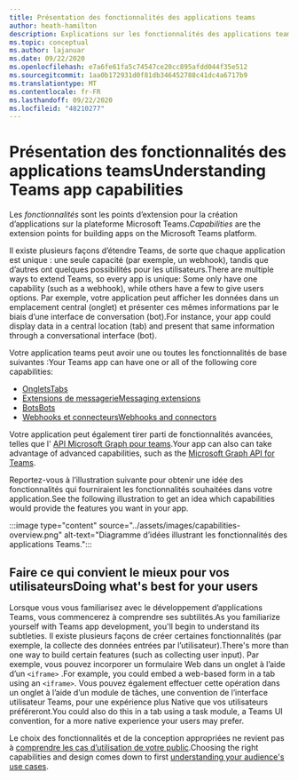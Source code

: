 ```yaml
---
title: Présentation des fonctionnalités des applications teams
author: heath-hamilton
description: Explications sur les fonctionnalités des applications teams
ms.topic: conceptual
ms.author: lajanuar
ms.date: 09/22/2020
ms.openlocfilehash: e7a6fe61fa5c74547ce20cc895afdd044f35e512
ms.sourcegitcommit: 1aa0b172931d0f81db346452788c41dc4a6717b9
ms.translationtype: MT
ms.contentlocale: fr-FR
ms.lasthandoff: 09/22/2020
ms.locfileid: "48210277"
---
```

# <a name="understanding-teams-app-capabilities"></a><span data-ttu-id="12a9a-103">Présentation des fonctionnalités des applications teams</span><span class="sxs-lookup"><span data-stu-id="12a9a-103">Understanding Teams app capabilities</span></span>

<span data-ttu-id="12a9a-104">Les *fonctionnalités* sont les points d’extension pour la création d’applications sur la plateforme Microsoft Teams.</span><span class="sxs-lookup"><span data-stu-id="12a9a-104">*Capabilities* are the extension points for building apps on the Microsoft Teams platform.</span></span>

<span data-ttu-id="12a9a-105">Il existe plusieurs façons d’étendre Teams, de sorte que chaque application est unique : une seule capacité (par exemple, un webhook), tandis que d’autres ont quelques possibilités pour les utilisateurs.</span><span class="sxs-lookup"><span data-stu-id="12a9a-105">There are multiple ways to extend Teams, so every app is unique: Some only have one capability (such as a webhook), while others have a few to give users options.</span></span> <span data-ttu-id="12a9a-106">Par exemple, votre application peut afficher les données dans un emplacement central (onglet) et présenter ces mêmes informations par le biais d’une interface de conversation (bot).</span><span class="sxs-lookup"><span data-stu-id="12a9a-106">For instance, your app could display data in a central location (tab) and present that same information through a conversational interface (bot).</span></span>

<span data-ttu-id="12a9a-107">Votre application teams peut avoir une ou toutes les fonctionnalités de base suivantes :</span><span class="sxs-lookup"><span data-stu-id="12a9a-107">Your Teams app can have one or all of the following core capabilities:</span></span>

* [<span data-ttu-id="12a9a-108">Onglets</span><span class="sxs-lookup"><span data-stu-id="12a9a-108">Tabs</span></span>](../tabs/what-are-tabs.md)
* [<span data-ttu-id="12a9a-109">Extensions de messagerie</span><span class="sxs-lookup"><span data-stu-id="12a9a-109">Messaging extensions</span></span>](../messaging-extensions/what-are-messaging-extensions.md)
* [<span data-ttu-id="12a9a-110">Bots</span><span class="sxs-lookup"><span data-stu-id="12a9a-110">Bots</span></span>](../bots/what-are-bots.md)
* [<span data-ttu-id="12a9a-111">Webhooks et connecteurs</span><span class="sxs-lookup"><span data-stu-id="12a9a-111">Webhooks and connectors</span></span>](../webhooks-and-connectors/what-are-webhooks-and-connectors.md)

<span data-ttu-id="12a9a-112">Votre application peut également tirer parti de fonctionnalités avancées, telles que l' [API Microsoft Graph pour teams](https://docs.microsoft.com/graph/teams-concept-overview).</span><span class="sxs-lookup"><span data-stu-id="12a9a-112">Your app can also can take advantage of advanced capabilities, such as the [Microsoft Graph API for Teams](https://docs.microsoft.com/graph/teams-concept-overview).</span></span>

<span data-ttu-id="12a9a-113">Reportez-vous à l’illustration suivante pour obtenir une idée des fonctionnalités qui fourniraient les fonctionnalités souhaitées dans votre application.</span><span class="sxs-lookup"><span data-stu-id="12a9a-113">See the following illustration to get an idea which capabilities would provide the features you want in your app.</span></span>

:::image type="content" source="../assets/images/capabilities-overview.png" alt-text="Diagramme d’idées illustrant les fonctionnalités des applications Teams.":::

## <a name="doing-whats-best-for-your-users"></a><span data-ttu-id="12a9a-115">Faire ce qui convient le mieux pour vos utilisateurs</span><span class="sxs-lookup"><span data-stu-id="12a9a-115">Doing what's best for your users</span></span>

<span data-ttu-id="12a9a-116">Lorsque vous vous familiarisez avec le développement d’applications Teams, vous commencerez à comprendre ses subtilités.</span><span class="sxs-lookup"><span data-stu-id="12a9a-116">As you familiarize yourself with Teams app development, you'll begin to understand its subtleties.</span></span> <span data-ttu-id="12a9a-117">Il existe plusieurs façons de créer certaines fonctionnalités (par exemple, la collecte des données entrées par l’utilisateur).</span><span class="sxs-lookup"><span data-stu-id="12a9a-117">There's more than one way to build certain features (such as collecting user input).</span></span> <span data-ttu-id="12a9a-118">Par exemple, vous pouvez incorporer un formulaire Web dans un onglet à l’aide d’un `<iframe>` .</span><span class="sxs-lookup"><span data-stu-id="12a9a-118">For example, you could embed a web-based form in a tab using an `<iframe>`.</span></span> <span data-ttu-id="12a9a-119">Vous pouvez également effectuer cette opération dans un onglet à l’aide d’un module de tâches, une convention de l’interface utilisateur Teams, pour une expérience plus Native que vos utilisateurs préféreront.</span><span class="sxs-lookup"><span data-stu-id="12a9a-119">You could also do this in a tab using a task module, a Teams UI convention, for a more native experience your users may prefer.</span></span>

<span data-ttu-id="12a9a-120">Le choix des fonctionnalités et de la conception appropriées ne revient pas à [comprendre les cas d’utilisation de votre public](../concepts/design/understand-use-cases.md).</span><span class="sxs-lookup"><span data-stu-id="12a9a-120">Choosing the right capabilities and design comes down to first [understanding your audience's use cases](../concepts/design/understand-use-cases.md).</span></span>
